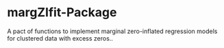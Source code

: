 # margZIfit-Package
A pact of functions to implement marginal zero-inflated regression models for clustered data with excess zeros..
